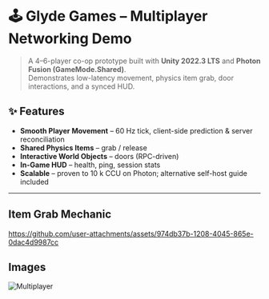 # 🕹️ Glyde Games – Multiplayer Networking Demo

> A 4–6-player co-op prototype built with **Unity 2022.3 LTS** and **Photon Fusion (GameMode.Shared)**.  
> Demonstrates low-latency movement, physics item grab, door interactions, and a synced HUD.  

## ✨ Features
- **Smooth Player Movement** – 60 Hz tick, client-side prediction & server reconciliation  
- **Shared Physics Items** – grab / release 
- **Interactive World Objects** – doors (RPC-driven)  
- **In-Game HUD** –  health, ping, session stats   
- **Scalable** – proven to 10 k CCU on Photon; alternative self-host guide included  

---




## Item Grab Mechanic

https://github.com/user-attachments/assets/974db37b-1208-4045-865e-0dac4d9987cc

## Images

![Multiplayer](https://github.com/user-attachments/assets/d62fed0a-f2ef-455c-961c-efae99820aae)







